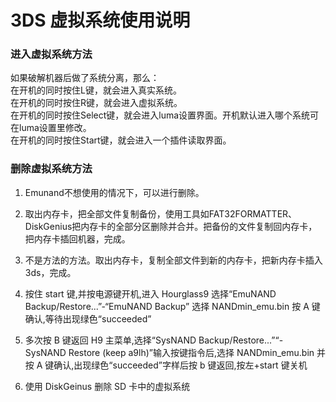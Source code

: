 # 3DS 虚拟系统使用说明  

### 进入虚拟系统方法  
如果破解机器后做了系统分离，那么：  
在开机的同时按住L键，就会进入真实系统。  
在开机的同时按住R键，就会进入虚拟系统。  
在开机的同时按住Select键，就会进入luma设置界面。开机默认进入哪个系统可在luma设置里修改。  
在开机的同时按住Start键，就会进入一个插件读取界面。  

### 删除虚拟系统方法  
1. Emunand不想使用的情况下，可以进行删除。    
2. 取出内存卡，把全部文件复制备份，使用工具如FAT32FORMATTER、DiskGenius把内存卡的全部分区删除并合并。把备份的文件复制回内存卡，把内存卡插回机器，完成。  
3. 不是方法的方法。取出内存卡，复制全部文件到新的内存卡，把新内存卡插入3ds，完成。  


1. 按住 start 键,并按电源键开机,进入 Hourglass9 选择“EmuNAND Backup/Restore...”-“EmuNAND Backup” 选择 NANDmin_emu.bin 按 A 键确认,等待出现绿色“succeeded”  
2. 多次按 B 键返回 H9 主菜单,选择“SysNAND Backup/Restore...”“- SysNAND Restore (keep a9lh)”输入按键指令后,选择 NANDmin_emu.bin 并按 A 键确认,出现绿色“succeeded”字样后按 b 键返回,按左+start 键关机  
3. 使用 DiskGeinus 删除 SD 卡中的虚拟系统
